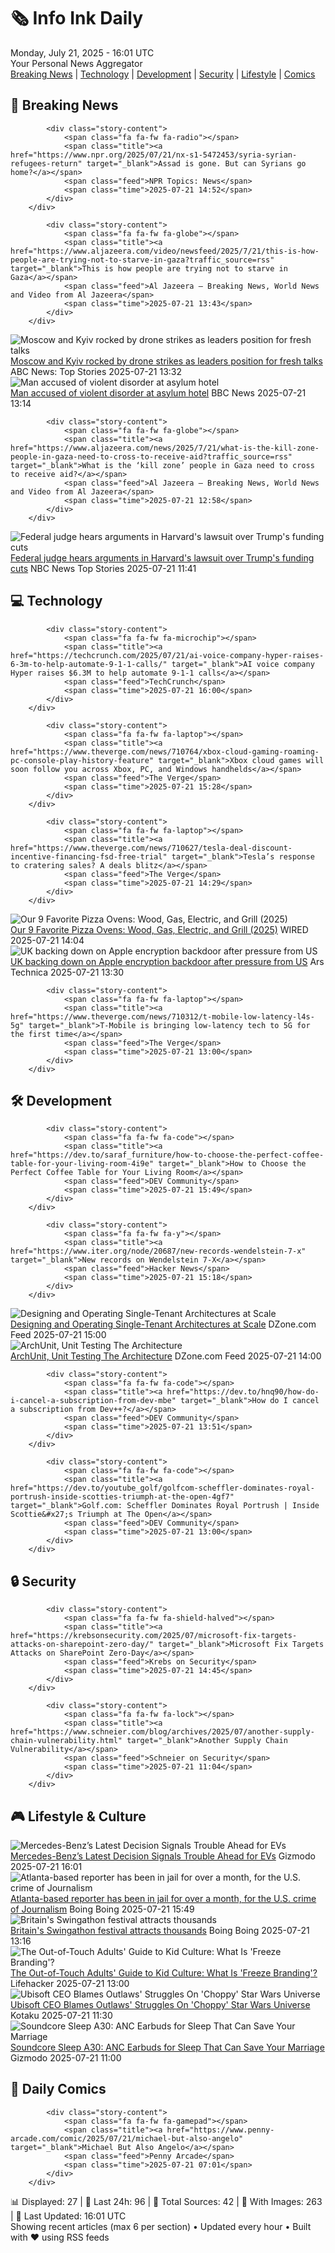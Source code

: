 <!-- Processing 54 RSS feeds at 2025-07-21 16:01:51 UTC -->
<!-- Processing: Garfield -->
<!-- Processing: Reuters Top News -->
<!-- Processing: ABC News Breaking -->
<!-- Processing: TechCrunch -->
<!-- Processing: The Verge -->
<!-- Processing: O'Reilly Radar -->
<!-- Processing: WIRED -->
<!-- Processing: Hacker News -->
<!-- Processing: Dev.to -->
<!-- Processing: OMG! Ubuntu -->
<!-- Processing: Ubuntu Blog -->
<!-- Processing: GitLab Blog -->
<!-- Processing: DZone -->
<!-- Processing: Martin Fowler -->
<!-- Processing: The Pragmatic Engineer -->
<!-- Processing: Gizmodo -->
<!-- Processing: Boing Boing -->
<!-- Processing: Krebs on Security -->
<!-- Generated 10 new posts out of 18 feeds processed -->
<div class="newspaper-header">
    <h1 class="newspaper-title">🗞️ Info Ink Daily</h1>
    <div class="newspaper-date">Monday, July 21, 2025 - 16:01 UTC</div>
    <div class="newspaper-subtitle">Your Personal News Aggregator</div>
</div>

<div class="newspaper-nav">
    <a href="#breaking">Breaking News</a> |
    <a href="#tech">Technology</a> |
    <a href="#dev">Development</a> |
    <a href="#security">Security</a> |
    <a href="#lifestyle">Lifestyle</a> |
    <a href="#webcomics">Comics</a>
</div>

<div class="news-section breaking-news" id="breaking">
<h2 class="section-header">🚨 Breaking News</h2>
<div class="stories-container">
<div class="story">
            
            <div class="story-content">
                <span class="fa fa-fw fa-radio"></span>
                <span class="title"><a href="https://www.npr.org/2025/07/21/nx-s1-5472453/syria-syrian-refugees-return" target="_blank">Assad is gone. But can Syrians go home?</a></span>
                <span class="feed">NPR Topics: News</span>
                <span class="time">2025-07-21 14:52</span>
            </div>
        </div>
<div class="story">
            
            <div class="story-content">
                <span class="fa fa-fw fa-globe"></span>
                <span class="title"><a href="https://www.aljazeera.com/video/newsfeed/2025/7/21/this-is-how-people-are-trying-not-to-starve-in-gaza?traffic_source=rss" target="_blank">This is how people are trying not to starve in Gaza</a></span>
                <span class="feed">Al Jazeera – Breaking News, World News and Video from Al Jazeera</span>
                <span class="time">2025-07-21 13:43</span>
            </div>
        </div>
<div class="story">
            <img src="https://s.abcnews.com/images/International/Kyiv-explosion-DB-250721_1753085296988_hpMain_4x3t_384.jpg" alt="Moscow and Kyiv rocked by drone strikes as leaders position for fresh talks" class="story-image" loading="lazy" onerror="this.style.display='none'">
            <div class="story-content">
                <span class="fa fa-fw fa-tv"></span>
                <span class="title"><a href="https://abcnews.go.com/International/scale-russia-ukraine-drone-strikes-builds-ahead-ceasefire/story?id=123916732" target="_blank">Moscow and Kyiv rocked by drone strikes as leaders position for fresh talks</a></span>
                <span class="feed">ABC News: Top Stories</span>
                <span class="time">2025-07-21 13:32</span>
            </div>
        </div>
<div class="story">
            <img src="https://ichef.bbci.co.uk/ace/standard/240/cpsprodpb/2be9/live/b57da210-6603-11f0-a91e-6325aab01240.jpg" alt="Man accused of violent disorder at asylum hotel" class="story-image" loading="lazy" onerror="this.style.display='none'">
            <div class="story-content">
                <span class="fa fa-fw fa-flag"></span>
                <span class="title"><a href="https://www.bbc.com/news/articles/cwyedn0vlg1o" target="_blank">Man accused of violent disorder at asylum hotel</a></span>
                <span class="feed">BBC News</span>
                <span class="time">2025-07-21 13:14</span>
            </div>
        </div>
<div class="story">
            
            <div class="story-content">
                <span class="fa fa-fw fa-globe"></span>
                <span class="title"><a href="https://www.aljazeera.com/news/2025/7/21/what-is-the-kill-zone-people-in-gaza-need-to-cross-to-receive-aid?traffic_source=rss" target="_blank">What is the ‘kill zone’ people in Gaza need to cross to receive aid?</a></span>
                <span class="feed">Al Jazeera – Breaking News, World News and Video from Al Jazeera</span>
                <span class="time">2025-07-21 12:58</span>
            </div>
        </div>
<div class="story">
            <img src="https://media-cldnry.s-nbcnews.com/image/upload/t_fit_1500w/rockcms/2024-02/240206-harvard-university-campus-ac-441p-58b188.jpg" alt="Federal judge hears arguments in Harvard&#x27;s lawsuit over Trump&#x27;s funding cuts" class="story-image" loading="lazy" onerror="this.style.display='none'">
            <div class="story-content">
                <span class="fa fa-fw fa-broadcast-tower"></span>
                <span class="title"><a href="https://www.nbcnews.com/politics/trump-administration/live-blog/trump-harvard-epstein-tariffs-doge-immigration-live-updates-rcna219794" target="_blank">Federal judge hears arguments in Harvard&#x27;s lawsuit over Trump&#x27;s funding cuts</a></span>
                <span class="feed">NBC News Top Stories</span>
                <span class="time">2025-07-21 11:41</span>
            </div>
        </div>
</div>
</div>
<div class="news-section tech-news" id="tech">
<h2 class="section-header">💻 Technology</h2>
<div class="stories-container">
<div class="story">
            
            <div class="story-content">
                <span class="fa fa-fw fa-microchip"></span>
                <span class="title"><a href="https://techcrunch.com/2025/07/21/ai-voice-company-hyper-raises-6-3m-to-help-automate-9-1-1-calls/" target="_blank">AI voice company Hyper raises $6.3M to help automate 9-1-1 calls</a></span>
                <span class="feed">TechCrunch</span>
                <span class="time">2025-07-21 16:00</span>
            </div>
        </div>
<div class="story">
            
            <div class="story-content">
                <span class="fa fa-fw fa-laptop"></span>
                <span class="title"><a href="https://www.theverge.com/news/710764/xbox-cloud-gaming-roaming-pc-console-play-history-feature" target="_blank">Xbox cloud games will soon follow you across Xbox, PC, and Windows handhelds</a></span>
                <span class="feed">The Verge</span>
                <span class="time">2025-07-21 15:28</span>
            </div>
        </div>
<div class="story">
            
            <div class="story-content">
                <span class="fa fa-fw fa-laptop"></span>
                <span class="title"><a href="https://www.theverge.com/news/710627/tesla-deal-discount-incentive-financing-fsd-free-trial" target="_blank">Tesla’s response to cratering sales? A deals blitz</a></span>
                <span class="feed">The Verge</span>
                <span class="time">2025-07-21 14:29</span>
            </div>
        </div>
<div class="story">
            <img src="https://media.wired.com/photos/687b65a7de683abfc4adcf70/master/pass/The%20Best%20Pizza%20Ovens%20to%20Make%20the%20Perfect%20Slice.png" alt="Our 9 Favorite Pizza Ovens: Wood, Gas, Electric, and Grill (2025)" class="story-image" loading="lazy" onerror="this.style.display='none'">
            <div class="story-content">
                <span class="fa fa-fw fa-bolt"></span>
                <span class="title"><a href="https://www.wired.com/gallery/best-backyard-pizza-oven/" target="_blank">Our 9 Favorite Pizza Ovens: Wood, Gas, Electric, and Grill (2025)</a></span>
                <span class="feed">WIRED</span>
                <span class="time">2025-07-21 14:04</span>
            </div>
        </div>
<div class="story">
            <img src="https://cdn.arstechnica.net/wp-content/uploads/2025/03/apple-encryption-500x500-1741119073.jpg" alt="UK backing down on Apple encryption backdoor after pressure from US" class="story-image" loading="lazy" onerror="this.style.display='none'">
            <div class="story-content">
                <span class="fa fa-fw fa-cog"></span>
                <span class="title"><a href="https://arstechnica.com/tech-policy/2025/07/uk-backing-down-on-apple-encryption-backdoor-after-pressure-from-us/" target="_blank">UK backing down on Apple encryption backdoor after pressure from US</a></span>
                <span class="feed">Ars Technica</span>
                <span class="time">2025-07-21 13:30</span>
            </div>
        </div>
<div class="story">
            
            <div class="story-content">
                <span class="fa fa-fw fa-laptop"></span>
                <span class="title"><a href="https://www.theverge.com/news/710312/t-mobile-low-latency-l4s-5g" target="_blank">T-Mobile is bringing low-latency tech to 5G for the first time</a></span>
                <span class="feed">The Verge</span>
                <span class="time">2025-07-21 13:00</span>
            </div>
        </div>
</div>
</div>
<div class="news-section dev-news" id="dev">
<h2 class="section-header">🛠️ Development</h2>
<div class="stories-container">
<div class="story">
            
            <div class="story-content">
                <span class="fa fa-fw fa-code"></span>
                <span class="title"><a href="https://dev.to/saraf_furniture/how-to-choose-the-perfect-coffee-table-for-your-living-room-4i9e" target="_blank">How to Choose the Perfect Coffee Table for Your Living Room</a></span>
                <span class="feed">DEV Community</span>
                <span class="time">2025-07-21 15:49</span>
            </div>
        </div>
<div class="story">
            
            <div class="story-content">
                <span class="fa fa-fw fa-y"></span>
                <span class="title"><a href="https://www.iter.org/node/20687/new-records-wendelstein-7-x" target="_blank">New records on Wendelstein 7-X</a></span>
                <span class="feed">Hacker News</span>
                <span class="time">2025-07-21 15:18</span>
            </div>
        </div>
<div class="story">
            <img src="https://dz2cdn1.dzone.com/thumbnail?fid=18520440&w=600" alt="Designing and Operating Single-Tenant Architectures at Scale" class="story-image" loading="lazy" onerror="this.style.display='none'">
            <div class="story-content">
                <span class="fa fa-fw fa-newspaper"></span>
                <span class="title"><a href="https://dzone.com/articles/designing-and-operating-single-tenant-architecture" target="_blank">Designing and Operating Single-Tenant Architectures at Scale</a></span>
                <span class="feed">DZone.com Feed</span>
                <span class="time">2025-07-21 15:00</span>
            </div>
        </div>
<div class="story">
            <img src="https://dz2cdn1.dzone.com/thumbnail?fid=18519963&w=600" alt="ArchUnit, Unit Testing The Architecture" class="story-image" loading="lazy" onerror="this.style.display='none'">
            <div class="story-content">
                <span class="fa fa-fw fa-newspaper"></span>
                <span class="title"><a href="https://dzone.com/articles/archunit-unit-testing-the-architecture" target="_blank">ArchUnit, Unit Testing The Architecture</a></span>
                <span class="feed">DZone.com Feed</span>
                <span class="time">2025-07-21 14:00</span>
            </div>
        </div>
<div class="story">
            
            <div class="story-content">
                <span class="fa fa-fw fa-code"></span>
                <span class="title"><a href="https://dev.to/hnq90/how-do-i-cancel-a-subscription-from-dev-mbe" target="_blank">How do I cancel a subscription from Dev++?</a></span>
                <span class="feed">DEV Community</span>
                <span class="time">2025-07-21 13:51</span>
            </div>
        </div>
<div class="story">
            
            <div class="story-content">
                <span class="fa fa-fw fa-code"></span>
                <span class="title"><a href="https://dev.to/youtube_golf/golfcom-scheffler-dominates-royal-portrush-inside-scotties-triumph-at-the-open-4gf7" target="_blank">Golf.com: Scheffler Dominates Royal Portrush | Inside Scottie&#x27;s Triumph at The Open</a></span>
                <span class="feed">DEV Community</span>
                <span class="time">2025-07-21 13:00</span>
            </div>
        </div>
</div>
</div>
<div class="news-section security-news" id="security">
<h2 class="section-header">🔒 Security</h2>
<div class="stories-container">
<div class="story">
            
            <div class="story-content">
                <span class="fa fa-fw fa-shield-halved"></span>
                <span class="title"><a href="https://krebsonsecurity.com/2025/07/microsoft-fix-targets-attacks-on-sharepoint-zero-day/" target="_blank">Microsoft Fix Targets Attacks on SharePoint Zero-Day</a></span>
                <span class="feed">Krebs on Security</span>
                <span class="time">2025-07-21 14:45</span>
            </div>
        </div>
<div class="story">
            
            <div class="story-content">
                <span class="fa fa-fw fa-lock"></span>
                <span class="title"><a href="https://www.schneier.com/blog/archives/2025/07/another-supply-chain-vulnerability.html" target="_blank">Another Supply Chain Vulnerability</a></span>
                <span class="feed">Schneier on Security</span>
                <span class="time">2025-07-21 11:04</span>
            </div>
        </div>
</div>
</div>
<div class="news-section lifestyle-news" id="lifestyle">
<h2 class="section-header">🎮 Lifestyle & Culture</h2>
<div class="stories-container">
<div class="story">
            <img src="https://gizmodo.com/app/uploads/2023/05/5b31ce6f7311225043a509d60f24ba9a.jpg" alt="Mercedes-Benz’s Latest Decision Signals Trouble Ahead for EVs" class="story-image" loading="lazy" onerror="this.style.display='none'">
            <div class="story-content">
                <span class="fa fa-fw fa-computer"></span>
                <span class="title"><a href="https://gizmodo.com/mercedes-benzs-latest-decision-signals-trouble-ahead-for-evs-2000632048" target="_blank">Mercedes-Benz’s Latest Decision Signals Trouble Ahead for EVs</a></span>
                <span class="feed">Gizmodo</span>
                <span class="time">2025-07-21 16:01</span>
            </div>
        </div>
<div class="story">
            <img src="https://i0.wp.com/boingboing.net/wp-content/uploads/2025/07/Screenshot-2025-07-20-at-4.45.32-PM.png?fit=1200%2C694&amp;quality=55&amp;ssl=1" alt="Atlanta-based reporter has been in jail for over a month, for the U.S. crime of Journalism" class="story-image" loading="lazy" onerror="this.style.display='none'">
            <div class="story-content">
                <span class="fa fa-fw fa-arrow-right"></span>
                <span class="title"><a href="https://boingboing.net/2025/07/21/atlanta-based-reporter-has-been-in-jail-for-over-a-month-for-the-u-s-crime-of-journalism.html" target="_blank">Atlanta-based reporter has been in jail for over a month, for the U.S. crime of Journalism</a></span>
                <span class="feed">Boing Boing</span>
                <span class="time">2025-07-21 15:49</span>
            </div>
        </div>
<div class="story">
            <img src="https://i0.wp.com/boingboing.net/wp-content/uploads/2025/07/Untitled-1.jpg?fit=1064%2C796&amp;quality=60&amp;ssl=1" alt="Britain&#x27;s Swingathon festival attracts thousands" class="story-image" loading="lazy" onerror="this.style.display='none'">
            <div class="story-content">
                <span class="fa fa-fw fa-arrow-right"></span>
                <span class="title"><a href="https://boingboing.net/2025/07/21/britains-swingathon-festival-attracts-thousands.html" target="_blank">Britain&#x27;s Swingathon festival attracts thousands</a></span>
                <span class="feed">Boing Boing</span>
                <span class="time">2025-07-21 13:16</span>
            </div>
        </div>
<div class="story">
            <img src="https://lifehacker.com/imagery/articles/01K0G18B72V4S3967AM2A5832Z/hero-image.jpg" alt="The Out-of-Touch Adults&#x27; Guide to Kid Culture: What Is &#x27;Freeze Branding&#x27;?" class="story-image" loading="lazy" onerror="this.style.display='none'">
            <div class="story-content">
                <span class="fa fa-fw fa-life-ring"></span>
                <span class="title"><a href="https://lifehacker.com/entertainment/the-out-of-touch-adults-guide-to-kid-culture-what-is-freeze-branding?utm_medium=RSS" target="_blank">The Out-of-Touch Adults&#x27; Guide to Kid Culture: What Is &#x27;Freeze Branding&#x27;?</a></span>
                <span class="feed">Lifehacker</span>
                <span class="time">2025-07-21 13:00</span>
            </div>
        </div>
<div class="story">
            <img src="https://i.kinja-img.com/image/upload/c_fit,q_80,w_636/cc02a7c3062feeb1de5ff49c4edcda5f.jpg" alt="Ubisoft CEO Blames Outlaws&#x27; Struggles On &#x27;Choppy&#x27; Star Wars Universe" class="story-image" loading="lazy" onerror="this.style.display='none'">
            <div class="story-content">
                <span class="fa fa-fw fa-gamepad"></span>
                <span class="title"><a href="https://kotaku.com/star-wars-outlaws-ubisoft-ceo-shareholders-choppy-1851786615" target="_blank">Ubisoft CEO Blames Outlaws&#x27; Struggles On &#x27;Choppy&#x27; Star Wars Universe</a></span>
                <span class="feed">Kotaku</span>
                <span class="time">2025-07-21 11:30</span>
            </div>
        </div>
<div class="story">
            <img src="https://gizmodo.com/app/uploads/2025/07/Soundcore-Sleep-A30-review-4.jpg" alt="Soundcore Sleep A30: ANC Earbuds for Sleep That Can Save Your Marriage" class="story-image" loading="lazy" onerror="this.style.display='none'">
            <div class="story-content">
                <span class="fa fa-fw fa-computer"></span>
                <span class="title"><a href="https://gizmodo.com/soundcore-sleep-a30-anc-earbuds-for-sleep-that-can-save-your-marriage-2000630874" target="_blank">Soundcore Sleep A30: ANC Earbuds for Sleep That Can Save Your Marriage</a></span>
                <span class="feed">Gizmodo</span>
                <span class="time">2025-07-21 11:00</span>
            </div>
        </div>
</div>
</div>
<div class="news-section webcomics-section" id="webcomics">
<h2 class="section-header">🎨 Daily Comics</h2>
<div class="stories-container">
<div class="story">
            
            <div class="story-content">
                <span class="fa fa-fw fa-gamepad"></span>
                <span class="title"><a href="https://www.penny-arcade.com/comic/2025/07/21/michael-but-also-angelo" target="_blank">Michael But Also Angelo</a></span>
                <span class="feed">Penny Arcade</span>
                <span class="time">2025-07-21 07:01</span>
            </div>
        </div>
</div>
</div>

<div class="newspaper-footer">
    <div class="stats">
        📊 Displayed: 27 | 📅 Last 24h: 96 | 📡 Total Sources: 42 | 📸 With Images: 263 |
        🔄 Last Updated: 16:01 UTC
    </div>
    <div class="footer-note">
        Showing recent articles (max 6 per section) • Updated every hour • Built with ❤️ using RSS feeds
    </div>
</div>

